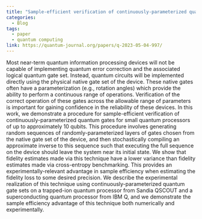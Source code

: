 ```yaml
---
title: "Sample-efficient verification of continuously-parameterized quantum gates for small quantum processors"
categories:
  - Blog
tags:
  - paper
  - quantum computing
link: https://quantum-journal.org/papers/q-2023-05-04-997/
---
```


Most near-term quantum information processing devices will not be capable of implementing quantum error correction and the associated logical quantum gate set. Instead, quantum circuits will be implemented directly using the physical native gate set of the device. These native gates often have a parameterization (e.g., rotation angles) which provide the ability to perform a continuous range of operations. Verification of the correct operation of these gates across the allowable range of parameters is important for gaining confidence in the reliability of these devices. In this work, we demonstrate a procedure for sample-efficient verification of continuously-parameterized quantum gates for small quantum processors of up to approximately 10 qubits. This procedure involves generating random sequences of randomly-parameterized layers of gates chosen from the native gate set of the device, and then stochastically compiling an approximate inverse to this sequence such that executing the full sequence on the device should leave the system near its initial state. We show that fidelity estimates made via this technique have a lower variance than fidelity estimates made via cross-entropy benchmarking. This provides an experimentally-relevant advantage in sample efficiency when estimating the fidelity loss to some desired precision. We describe the experimental realization of this technique using continuously-parameterized quantum gate sets on a trapped-ion quantum processor from Sandia QSCOUT and a superconducting quantum processor from IBM Q, and we demonstrate the sample efficiency advantage of this technique both numerically and experimentally.
